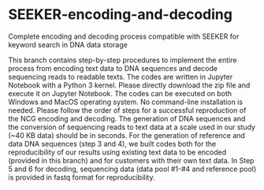 # SEEKER-encoding-and-decoding
Complete encoding and decoding process compatible with SEEKER for keyword search in DNA data storage


  This branch contains step-by-step procedures to implement the entire process from encoding text data to DNA sequences and decode sequencing reads to readable texts.
  The codes are written in Jupyter Notebook with a Python 3 kernel. Please directly download the zip file and execute it on Jupyter Notebook. The codes can be executed on both Windows and MacOS operating system. No command-line installation is needed. 
  Please follow the order of steps for a successful reproduction of the NCG encoding and decoding. The generation of DNA sequences and the conversion of sequencing reads to text data at a scale used in our study (~40 KB data) should be in seconds. 
  For the generation of reference and data DNA sequences (step 3 and 4), we built codes both for the reproducibility of our results using existing text data to be encoded (provided in this branch) and for customers with their own text data. 
  In Step 5 and 6 for decoding, sequencing data (data pool #1-#4 and reference pool) is provided in fastq format for reproducibility. 

